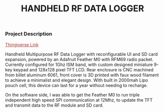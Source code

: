 ﻿---
layout: default
title: HANDHELD RF DATA LOGGER
category: portfolio
modal-id: 11
vid1: null
vid2: null
img: RF_Radio/IMG_2593.jpg
img2: RF_Radio/rf.jpg 
img3: RF_Radio/rf5.jpg 
img4: RF_Radio/rf4.jpg 
img5: RF_Radio/rf3.jpg 
project-date: 2015-2019
languages:
- C++
- Python
concepts:
- Product Design
- CNC Machining
- Rapid Prototyping
tools:
- Autodesk Inventor
- Altium Designer
- Arduino IDE
- Autodesk Fusion (CAM)
- PCB Mill
---

### Project Description

<a href="https://www.thingiverse.com/thing:3155783" style="color: #a83232" target="_blank">Thingiverse Link</a>

Handheld Multipurpose RF Data Logger with reconfigurable UI and SD card expansion, powered by an Adafruit Feather M0 with RFM69 radio packet. Currently configured for 1Ghz ISM band, with custom designed miniature 9-key keypad and 128x128 pixel TFT LCD. Rear enclosure is CNC machined from billet aluminum 6061, front cover is 3D printed with faux wood filament to achieve a minimalist and elegant design. With built in 2000mah Lipo pouch cell, this device can last for a year without needing to recharge.

On the software side, I was able to get the Feather M0 to run triple independent high speed SPI communication at 12Mhz, to update the TFT and transmit data to the RF module and SD card.